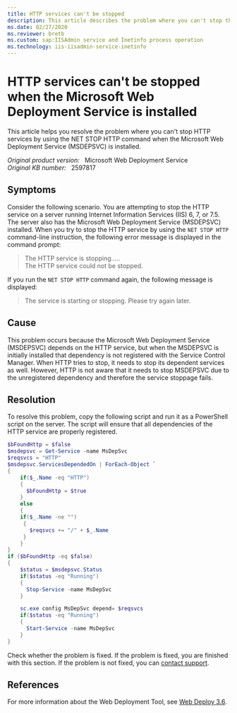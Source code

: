 ```yaml
---
title: HTTP services can't be stopped
description: This article describes the problem where you can't stop the HTTP service by using the NET STOP HTTP command when the Microsoft Web Deployment Service (MSDEPSVC) is installed, and provides a solution.
ms.date: 02/27/2020
ms.reviewer: bretb
ms.custom: sap:IISAdmin service and Inetinfo process operation
ms.technology: iis-iisadmin-service-inetinfo
---
```

# HTTP services can't be stopped when the Microsoft Web Deployment Service is installed

This article helps you resolve the problem where you can't stop HTTP services by using the NET STOP HTTP command when the Microsoft Web Deployment Service (MSDEPSVC) is installed.

_Original product version:_ &nbsp; Microsoft Web Deployment Service  
_Original KB number:_ &nbsp; 2597817

## Symptoms

Consider the following scenario. You are attempting to stop the HTTP service on a server running Internet Information Services (IIS) 6, 7, or 7.5. The server also has the Microsoft Web Deployment Service (MSDEPSVC) installed. When you try to stop the HTTP service by using the `NET STOP HTTP` command-line instruction, the following error message is displayed in the command prompt:

> The HTTP service is stopping.....  
> The HTTP service could not be stopped.

If you run the `NET STOP HTTP` command again, the following message is displayed:

> The service is starting or stopping. Please try again later.

## Cause

This problem occurs because the Microsoft Web Deployment Service (MSDEPSVC) depends on the HTTP service, but when the MSDEPSVC is initially installed that dependency is not registered with the Service Control Manager. When HTTP tries to stop, it needs to stop its dependent services as well. However, HTTP is not aware that it needs to stop MSDEPSVC due to the unregistered dependency and therefore the service stoppage fails.

## Resolution

To resolve this problem, copy the following script and run it as a PowerShell script on the server. The script will ensure that all dependencies of the HTTP service are properly registered.

```PowerShell
$bFoundHttp = $false
$msdepsvc = Get-Service -name MsDepSvc
$reqsvcs = "HTTP"
$msdepsvc.ServicesDependedOn | ForEach-Object `
{
    if($_.Name -eq "HTTP")
    {
      $bFoundHttp = $true
    }
    else
    {
    if($_.Name -ne "")
     {
       $reqsvcs += "/" + $_.Name
     }
    }
}
if ($bFoundHttp -eq $false)
{
    $status = $msdepsvc.Status
    if($status -eq "Running")
    {
      Stop-Service -name MsDepSvc
    }

    sc.exe config MsDepSvc depend= $reqsvcs
    if($status -eq "Running")
    {
      Start-Service -name MsDepSvc
    }
}
```

Check whether the problem is fixed. If the problem is fixed, you are finished with this section. If the problem is not fixed, you can [contact support](https://support.microsoft.com/contactus/).

## References

For more information about the Web Deployment Tool, see [Web Deploy 3.6](https://www.iis.net/download/webdeploy).
